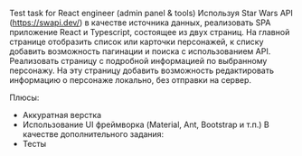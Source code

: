 Test task for React engineer (admin panel & tools)
Используя Star Wars API (https://swapi.dev/) в качестве источника данных, реализовать SPA приложение React и Typescript, состоящее из двух страниц.
На главной странице отобразить список или карточки персонажей, к списку добавить возможность пагинации и поиска с использованием API.
Реализовать страницу с подробной информацией по выбранному персонажу. На эту страницу добавить возможность редактировать информацию о персонаже локально, без отправки на сервер.

Плюсы:
+ Аккуратная верстка
+ Использование UI фреймворка (Material, Ant, Bootstrap и т.п.)
  В качестве дополнительного задания:
+ Тесты